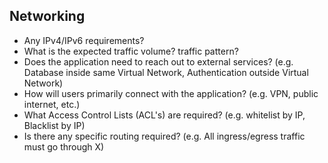 ## Networking

* Any IPv4/IPv6 requirements?
* What is the expected traffic volume? traffic pattern?
* Does the application need to reach out to external services? (e.g. Database inside same Virtual Network, Authentication outside Virtual Network)
* How will users primarily connect with the application? (e.g. VPN, public internet, etc.)
* What Access Control Lists (ACL's) are required?  (e.g. whitelist by IP, Blacklist by IP)
* Is there any specific routing required? (e.g. All ingress/egress traffic must go through X)

